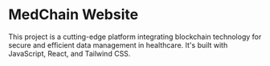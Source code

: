 # MedChain Website

This project is a cutting-edge platform integrating blockchain technology for secure and efficient data management in healthcare. It's built with JavaScript, React, and Tailwind CSS.